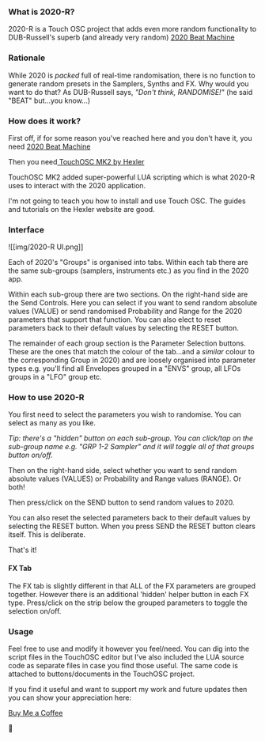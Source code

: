 ### What is 2020-R?

2020-R is a Touch OSC project that adds even more random functionality to DUB-Russell's superb (and already very random) [2020 Beat Machine](https://2020.dubrussell.com/)

### Rationale

While 2020 is *packed* full of real-time randomisation, there is no function to generate random presets in the Samplers, Synths and FX. Why would you want to do that? As DUB-Russell says, *"Don't think, RANDOMISE!"* (he said "BEAT" but...you know...)

### How does it work?

First off, if for some reason you've reached here and you don't have it,  you need [2020 Beat Machine](https://2020.dubrussell.com/)

Then you need[ TouchOSC MK2 by Hexler](https://hexler.net/touchosc)

TouchOSC MK2 added super-powerful LUA scripting which is what 2020-R uses to interact with the 2020 application.

I'm not going to teach you how to install and use Touch OSC. The guides and tutorials on the Hexler website are good.

### Interface

![[img/2020-R UI.png]]

Each of 2020's "Groups" is organised into tabs. Within each tab there are the same sub-groups (samplers, instruments etc.) as you find in the 2020 app.

Within each sub-group there are two sections. On the right-hand side are the Send Controls. Here you can select if you want to send random absolute values (VALUE) or send randomised Probability and Range for the 2020 parameters that support that function. You can also elect to reset parameters back to their default values by selecting the RESET button. 

The remainder of each group section is the Parameter Selection buttons. These are the ones that match the colour of the tab...and a *similar* colour to the corresponding Group in 2020) and are loosely organised into parameter types e.g. you'll find all Envelopes grouped in a "ENVS" group, all LFOs groups in a "LFO" group etc.

### How to use 2020-R

You first need to select the parameters you wish to randomise. You can select as many as you like.

*Tip: there's a "hidden" button on each sub-group. You can click/tap on the sub-group name e.g. "GRP 1-2 Sampler" and it will toggle all of that groups button on/off.*

Then on the right-hand side, select whether you want to send random absolute values (VALUES) or Probability and Range values (RANGE). Or both!

Then press/click on the SEND button to send random values to 2020.

You can also reset the selected parameters back to their default values by selecting the RESET button. When you press SEND the RESET button clears itself. This is deliberate.

That's it!

#### FX Tab

The FX tab is slightly different in that ALL of the FX parameters are grouped together. However there is an additional 'hidden' helper button in each FX type. Press/click on the strip below the grouped parameters to toggle the selection on/off.

### Usage

Feel free to use and modify it however you feel/need. You can dig into the script files in the TouchOSC editor but I've also included the LUA source code as separate files in case you find those useful. The same code is attached to buttons/documents in the TouchOSC project.

If you find it useful and want to support my work and future updates then you can show your appreciation here:

[Buy Me a Coffee](https://buymeacoffee.com/neilbaldwi3)

🙏









